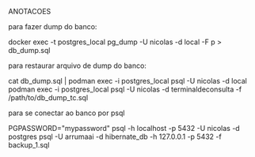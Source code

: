 ANOTACOES

para fazer dump do banco:

docker exec -t postgres_local pg_dump -U nicolas -d local -F p > db_dump.sql

para restaurar arquivo de dump do banco:

cat db_dump.sql | podman exec -i postgres_local psql -U nicolas -d local
podman exec -i postgres_local psql -U nicolas -d terminaldeconsulta -f /path/to/db_dump_tc.sql

para se conectar ao banco por psql

PGPASSWORD="mypassword" psql -h localhost -p 5432 -U nicolas -d postgres
psql -U arrumaai -d hibernate_db -h 127.0.0.1 -p 5432 -f backup_1.sql
